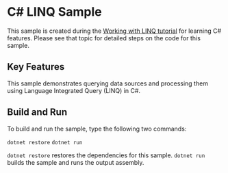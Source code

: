# C# LINQ Sample

This sample is created during the [Working with LINQ tutorial](https://docs.microsoft.com/dotnet/articles/csharp/tutorials/working-with-linq) for learning C# features. Please see that topic for detailed steps on the code for this sample.

## Key Features

This sample demonstrates querying data sources and processing them using Language Integrated Query (LINQ) in C#.

## Build and Run

To build and run the sample, type the following two commands:

`dotnet restore`
`dotnet run`

`dotnet restore` restores the dependencies for this sample.
`dotnet run` builds the sample and runs the output assembly.